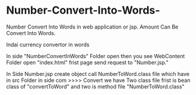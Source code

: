 # Number-Convert-Into-Words-
Number Convert Into Words in web application or jsp.
Amount Can Be Convert Into Words.

Indai currency convertor in words

In side "NumberConvertInWords" Folder open then you see WebContent Folder
open "index.html" frist page send request to "Number.jsp."

In Side Number.jsp create object call NumberToWord.class file which have in src Folder in side com >>>> Convert we have Two class file
frist is bean class of "convertToWord" and two is method file "NumberToWord.class"
